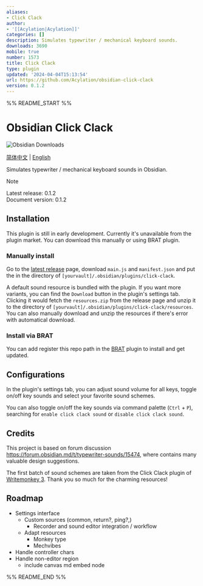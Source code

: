```yaml
---
aliases:
- Click Clack
author:
- '[[Acylation|Acylation]]'
categories: []
description: Simulates typewriter / mechanical keyboard sounds.
downloads: 3690
mobile: true
number: 1573
title: Click Clack
type: plugin
updated: '2024-04-04T15:13:54'
url: https://github.com/Acylation/obsidian-click-clack
version: 0.1.2
---
```


%% README_START %%

# Obsidian Click Clack

![Obsidian Downloads](https://img.shields.io/badge/dynamic/json?logo=obsidian&color=%23483699&label=downloads&query=%24%5B%22click-clack%22%5D.downloads&url=https%3A%2F%2Fraw.githubusercontent.com%2Fobsidianmd%2Fobsidian-releases%2Fmaster%2Fcommunity-plugin-stats.json)

[简体中文](README-ZH.md) | [English](README.md)

Simulates typewriter / mechanical keyboard sounds in Obsidian.

> [!Note]
> Latest release: 0.1.2  
> Document version: 0.1.2  

## Installation

This plugin is still in early development. Currently it's unavailable from the plugin market. You can download this manually or using BRAT plugin.

### Manually install

Go to the [latest release](https://github.com/Acylation/obsidian-click-clack/releases/latest) page, download `main.js` and `manifest.json` and put the in the directory of `[yourvault]/.obsidian/plugins/click-clack`.

A default sound resource is bundled with the plugin. If you want more variants, you can find the `Download` button in the plugin's settings tab. Clicking it would fetch the `resources.zip` from the release page and unzip it to the directory of `[yourvault]/.obsidian/plugins/click-clack/resources`. You can also manually download and unzip the resources if there's error with automatical download.

### Install via BRAT

You can add register this repo path in the [BRAT](https://github.com/TfTHacker/obsidian42-brat) plugin to install and get updated.

## Configurations

In the plugin's settings tab, you can adjust sound volume for all keys, toggle on/off key sounds and select your favorite sound schemes.

You can also toggle on/off the key sounds via command palette (`Ctrl` + `P`), searching for `enable click clack sound` or `disable click clack sound`.

## Credits

This project is based on forum discussion <https://forum.obsidian.md/t/typewriter-sounds/15474>, where contains many valuable design suggestions.

The first batch of sound schemes are taken from the Click Clack plugin of [Writemonkey 3](https://writemonkey.com/wm3/index.php). Thank you so much for the charming resources!

## Roadmap

- Settings interface
  - Custom sources (common, return?, ping?,)
    - Recorder and sound editor integration / workflow
  - Adapt resources
    - Monkey type
    - Mechvibes
- Handle controller chars
- Handle non-editor region
  - include canvas md embed node


%% README_END %%
